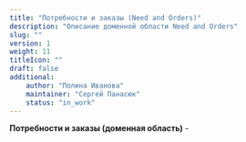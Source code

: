 ```yaml
---
title: "Потребности и заказы (Need and Orders)"
description: "Описание доменной области Need and Orders"
slug: ""
version: 1
weight: 11
titleIcon: ""
draft: false
additional:
    author: "Полина Иванова"
    maintainer: "Сергей Панасюк"
    status: "in_work"
---
```


**Потребности и заказы (доменная область)** - 
